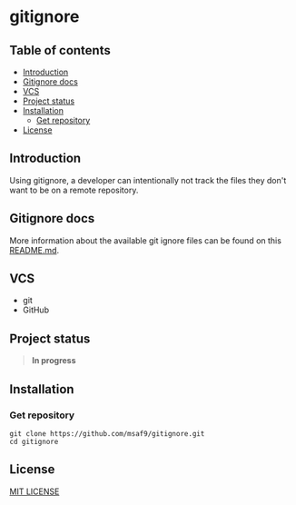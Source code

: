 <h1> gitignore </h1>

<h2>Table of contents</h2>

- [Introduction](#introduction)
- [Gitignore docs](#gitignore-docs)
- [VCS](#vcs)
- [Project status](#project-status)
- [Installation](#installation)
  - [Get repository](#get-repository)
- [License](#license)

## Introduction
Using gitignore, a developer can intentionally not track the files they don't want to be on a remote repository.

## Gitignore docs
More information about the available git ignore files can be found on this [README.md](docs/README.md).

## VCS
- git
- GitHub

## Project status

> **In progress**

## Installation

### Get repository

```git
git clone https://github.com/msaf9/gitignore.git
cd gitignore
```

## License

[MIT LICENSE](LICENSE)
